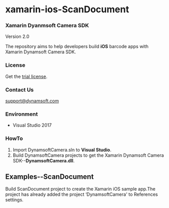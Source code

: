 # xamarin-ios-ScanDocument


### Xamarin Dyanmsoft Camera SDK
Version 2.0

The repository aims to help developers build **iOS** barcode apps with Xamarin Dynamsoft Camera SDK.

### License
Get the [trial license](https://www.dynamsoft.com/CustomerPortal/Portal/Triallicense.aspx).

### Contact Us
<support@dynamsoft.com>

### Environment
* Visual Studio 2017

### HowTo
1. Import DynamsoftCamera.sln to **Visual Studio**.
2. Build DynamsoftCamera projects to get the Xamarin Dynamsoft Camera SDK--**DynamsoftCamera.dll**.

## Examples--ScanDocument
   Build ScanDocument project to create the Xamarin iOS sample app.The project has already added the project ‘DynamsoftCamera' to References settings. 

